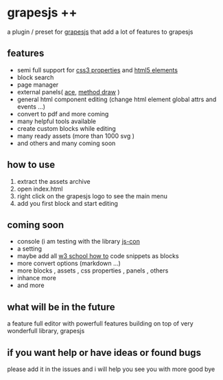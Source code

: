 # grapesjs ++

a plugin / preset for [grapesjs](github.com/artf/grapesjs) that add a lot of features to grapesjs
## features

- semi full support for [css3 properties](https://www.w3schools.com/cssref/default.asp) and [html5 elements](https://www.w3schools.com/tags/default.asp)
- block search
- page manager
- external panels( [ace](https://ace.c9.io/), [method draw](https://editor.method.ac/) )
- general html component editing (change html element global attrs and events ...)
- convert to pdf and more coming
- many helpful tools available 
- create custom blocks while editing
- many ready assets (more than 1000 svg )
- and others and many coming soon

## how to use

1. extract the assets archive
2. open index.html
3. right click on the grapesjs logo to see the main menu
4. add you first block and start editing

## coming soon

- console (i am testing with the library [js-con](https://github.com/aliibrahim123/js-con)
- a setting
- maybe add all [w3 school how to](https://www.w3schools.com/howto/default.asp) code snippets as blocks
- more convert options (markdown ...)
- more blocks , assets , css properties , panels , others
- inhance more
- and more

## what will be in the future

a feature full editor with powerfull features building on top of very wonderfull library, grapesjs
## if you want help or have ideas or found bugs
please add it in the issues and i will help you
see you with more
good bye
